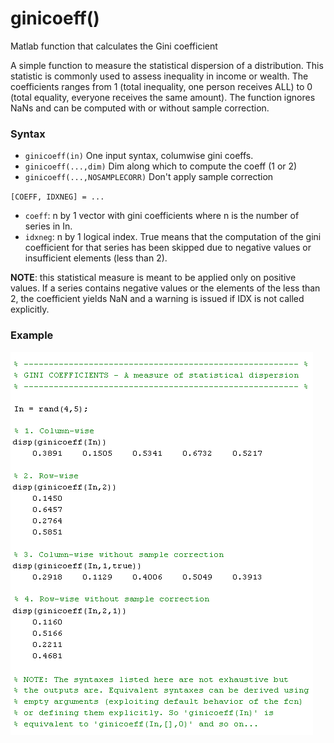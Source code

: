 # ginicoeff()
Matlab function that calculates the Gini coefficient

A simple function to measure the statistical dispersion of a distribution. This statistic is commonly used to assess inequality in income or wealth.
The coefficients ranges from 1 (total inequality, one person receives ALL) to 0 (total equality, everyone receives the same amount).
The function ignores NaNs and can be computed with or without sample correction.

### Syntax
* `ginicoeff(in)` One input syntax, columwise gini coeffs.
* `ginicoeff(...,dim)` Dim along which to compute the coeff (1 or 2)
* `ginicoeff(...,NOSAMPLECORR)` Don't apply sample correction

`[COEFF, IDXNEG] = ...`
* `coeff`: n by 1 vector with gini coefficients where n is the number of series in In.
* `idxneg`: n by 1 logical index. True means that the computation of the gini coefficient for that series has been skipped due to negative values or insufficient elements (less than 2).

**NOTE**: this statistical measure is meant to be applied only on positive values. If a series contains negative values or the elements of the less than 2, the coefficient yields NaN and a warning is issued if IDX is not called explicitly.

### Example

![Example](/img/example.png)